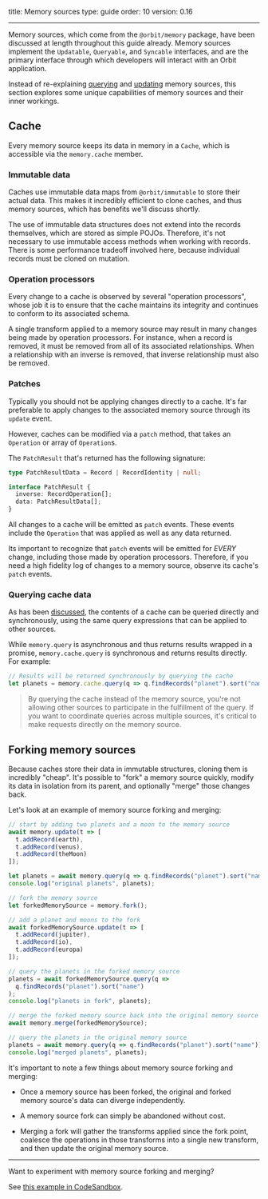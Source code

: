title: Memory sources
type: guide
order: 10
version: 0.16

---

Memory sources, which come from the `@orbit/memory` package, have been discussed at
length throughout this guide already. Memory sources implement the `Updatable`,
`Queryable`, and `Syncable` interfaces, and are the primary interface through
which developers will interact with an Orbit application.

Instead of re-explaining [querying](./querying-data.html) and
[updating](./updating-data.html) memory sources, this section explores some unique
capabilities of memory sources and their inner workings.

## Cache

Every memory source keeps its data in memory in a `Cache`, which is accessible via the
`memory.cache` member.

### Immutable data

Caches use immutable data maps from `@orbit/immutable` to store their actual
data. This makes it incredibly efficient to clone caches, and thus memory sources,
which has benefits we'll discuss shortly.

The use of immutable data structures does not extend into the records
themselves, which are stored as simple POJOs. Therefore, it's not necessary to
use immutable access methods when working with records. There is some
performance tradeoff involved here, because individual records must be cloned
on mutation.

### Operation processors

Every change to a cache is observed by several "operation processors", whose job
it is to ensure that the cache maintains its integrity and continues to conform
to its associated schema.

A single transform applied to a memory source may result in many changes being made by
operation processors. For instance, when a record is removed, it must be
removed from all of its associated relationships. When a relationship with an
inverse is removed, that inverse relationship must also be removed.

### Patches

Typically you should not be applying changes directly to a cache. It's far
preferable to apply changes to the associated memory source through its `update` event.

However, caches can be modified via a `patch` method, that takes an `Operation`
or array of `Operation`s.

The `PatchResult` that's returned has the following signature:

```typescript
type PatchResultData = Record | RecordIdentity | null;

interface PatchResult {
  inverse: RecordOperation[];
  data: PatchResultData[];
}
```

All changes to a cache will be emitted as `patch` events. These events include
the `Operation` that was applied as well as any data returned.

Its important to recognize that `patch` events will be emitted for _EVERY_
change, including those made by operation processors. Therefore, if you need
a high fidelity log of changes to a memory source, observe its cache's `patch` events.

### Querying cache data

As has been [discussed](./querying-data.html), the contents of a cache can be
queried directly and synchronously, using the same query expressions that can be
applied to other sources.

While `memory.query` is asynchronous and thus returns results wrapped in a
promise, `memory.cache.query` is synchronous and returns results directly. For
example:

```javascript
// Results will be returned synchronously by querying the cache
let planets = memory.cache.query(q => q.findRecords("planet").sort("name"));
```

> By querying the cache instead of the memory source, you're not allowing other
> sources to participate in the fulfillment of the query. If you want to
> coordinate queries across multiple sources, it's critical to make requests
> directly on the memory source.

## Forking memory sources

Because caches store their data in immutable structures, cloning them is
incredibly "cheap". It's possible to "fork" a memory source quickly, modify its data in
isolation from its parent, and optionally "merge" those changes back.

Let's look at an example of memory source forking and merging:

```typescript
// start by adding two planets and a moon to the memory source
await memory.update(t => [
  t.addRecord(earth),
  t.addRecord(venus),
  t.addRecord(theMoon)
]);

let planets = await memory.query(q => q.findRecords("planet").sort("name"));
console.log("original planets", planets);

// fork the memory source
let forkedMemorySource = memory.fork();

// add a planet and moons to the fork
await forkedMemorySource.update(t => [
  t.addRecord(jupiter),
  t.addRecord(io),
  t.addRecord(europa)
]);

// query the planets in the forked memory source
planets = await forkedMemorySource.query(q =>
  q.findRecords("planet").sort("name")
);
console.log("planets in fork", planets);

// merge the forked memory source back into the original memory source
await memory.merge(forkedMemorySource);

// query the planets in the original memory source
planets = await memory.query(q => q.findRecords("planet").sort("name"));
console.log("merged planets", planets);
```

It's important to note a few things about memory source forking and merging:

- Once a memory source has been forked, the original and forked memory source's data can
  diverge independently.

- A memory source fork can simply be abandoned without cost.

- Merging a fork will gather the transforms applied since the fork point,
  coalesce the operations in those transforms into a single new transform,
  and then update the original memory source.

<hr />

Want to experiment with memory source forking and merging?

See [this example in CodeSandbox](https://codesandbox.io/s/40lo886nn7?previewwindow=console).
